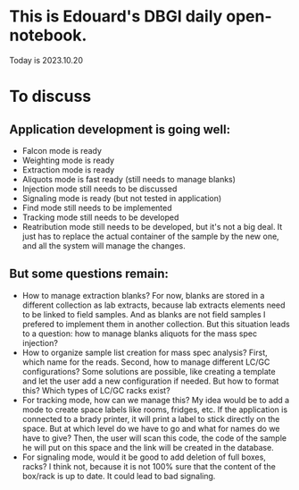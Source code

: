 
# This is Edouard's DBGI daily open-notebook.

Today is 2023.10.20

# To discuss

## Application development is going well:
- Falcon mode is ready
- Weighting mode is ready
- Extraction mode is ready
- Aliquots mode is fast ready (still needs to manage blanks)
- Injection mode still needs to be discussed
- Signaling mode is ready (but not tested in application)
- Find mode still needs to be implemented
- Tracking mode still needs to be developed
- Reatribution mode still needs to be developed, but it's not a big deal. It just has to replace the actual container of the sample by the new one, and all the system will manage the changes.

## But some questions remain:
- How to manage extraction blanks? For now, blanks are stored in a different collection as lab extracts, because lab extracts elements need to be linked to field samples. And as blanks are not field samples I prefered to implement them in another collection. But this situation leads to a question: how to manage blanks aliquots for the mass spec injection?
- How to organize sample list creation for mass spec analysis? First, which name for the reads. Second, how to manage different LC/GC configurations? Some solutions are possible, like creating a template and let the user add a new configuration if needed. But how to format this? Which types of LC/GC racks exist?
- For tracking mode, how can we manage this? My idea would be to add a mode to create space labels like rooms, fridges, etc. If the application is connected to a brady printer, it will print a label to stick directly on the space. But at which level do we have to go and what for names do we have to give? Then, the user will scan this code, the code of the sample he will put on this space and the link will be created in the database.
- For signaling mode, would it be good to add deletion of full boxes, racks? I think not, because it is not 100% sure that the content of the box/rack is up to date. It could lead to bad signaling.
